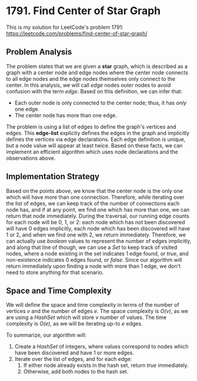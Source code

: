 # 1791. Find Center of Star Graph
This is my solution for LeetCode's problem 1791: https://leetcode.com/problems/find-center-of-star-graph/

## Problem Analysis
The problem states that we are given a **star** graph, which is described as a graph with a center node and edge nodes where the center node connects to all edge nodes and the edge nodes themselves only connect to the center. In this analysis, we will call *edge* nodes *outer* nodes to avoid confusion with the term *edge*. Based on this definition, we can infer that:
* Each outer node is only connected to the center node; thus, it has *only* one edge.
* The center node has more than one edge.

The problem is using a list of edges to define the graph's vertices and edges. This **edge-list** explicity defines the edges in the graph and implicitly defines the vertices via edge declarations. Each edge definition is unique, but a node value will appear at least twice. Based on these facts, we can implement an efficient algorithm which uses node declarations and the observations above.

## Implementation Strategy
Based on the points above, we know that the center node is the only one which will have more than one connection. Therefore, while iterating over the list of edges, we can keep track of the number of connections each node has, and if at any point, we find one which has more than one, we can return that node immediately. During the traversal, our running edge counts for each node will be 0, 1, or 2: each node which has not been discovered will have 0 edges implicitly, each node which has been discovered will have 1 or 2, and when we find one with 2, we return immediately. Therefore, we can actually use *boolean* values to represent the number of edges implicitly, and along that line of though, we can use a *Set* to keep track of visited nodes, where a node existing in the set indicates 1 edge found, or *true*, and non-existence indicates 0 edges found, or *false*. Since our algorithm will return immediately upon finding a node with more than 1 edge, we don't need to store anything for that scenario.

## Space and Time Complexity
We will define the space and time complexity in terms of the number of vertices *v* and the number of edges *e*. The space complexity is *O(v)*, as we are using a *HashSet* which will store *v* number of values.
The time complexity is *O(e)*, as we will be iterating up-to *e* edges.

To summarize, our algorithm will:
1. Create a *HashSet* of integers, where values correspond to nodes which have been discovered and have 1 or more edges.
1. Iterate over the list of edges, and for each edge:
    1. If either node already exists in the hash set, return *true* immediately.
    1. Otherwise, add both nodes to the hash set.